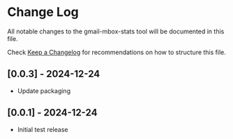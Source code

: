 # Change Log

All notable changes to the gmail-mbox-stats tool will be documented in this file.

Check [Keep a Changelog](http://keepachangelog.com/) for recommendations on how to structure this file.

## [0.0.3] - 2024-12-24

-   Update packaging

## [0.0.1] - 2024-12-24

-   Initial test release
